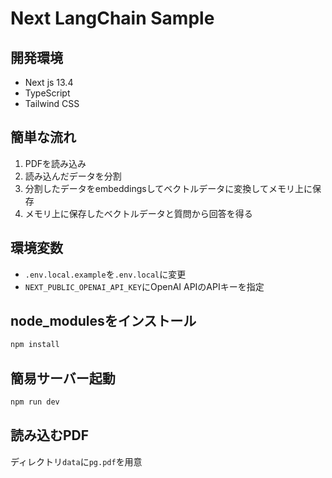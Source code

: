 # Next LangChain Sample

## 開発環境

- Next js 13.4
- TypeScript
- Tailwind CSS

## 簡単な流れ

1. PDFを読み込み
2. 読み込んだデータを分割
3. 分割したデータをembeddingsしてベクトルデータに変換してメモリ上に保存
4. メモリ上に保存したベクトルデータと質問から回答を得る

## 環境変数

- `.env.local.example`を`.env.local`に変更
- `NEXT_PUBLIC_OPENAI_API_KEY`にOpenAI APIのAPIキーを指定

## node_modulesをインストール

```bash
npm install
```

## 簡易サーバー起動

```bash
npm run dev
```

## 読み込むPDF

ディレクトリ`data`に`pg.pdf`を用意
